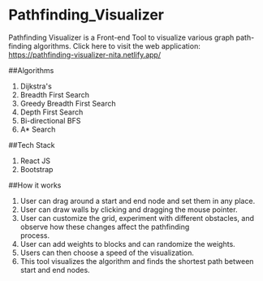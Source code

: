 # Pathfinding_Visualizer

Pathfinding Visualizer is a Front-end Tool to visualize various graph path-finding algorithms.
Click here to visit the web application: https://pathfinding-visualizer-nita.netlify.app/

##Algorithms
1. Dijkstra's
2. Breadth First Search
3. Greedy Breadth First Search
4. Depth First Search
5. Bi-directional BFS
6. A* Search

 ##Tech Stack
 1. React JS
 2. Bootstrap

##How it works
1. User can drag around a start and end node and set them in any place.
2. User can draw walls by clicking and dragging the mouse pointer.
3. User can customize the grid, experiment with different obstacles, and observe how these changes affect the pathfinding   
   process.
4. User can add weights to blocks and can randomize the weights.
5. Users can then choose a speed of the visualization.
6. This tool visualizes the algorithm and finds the shortest path between start and end nodes.
